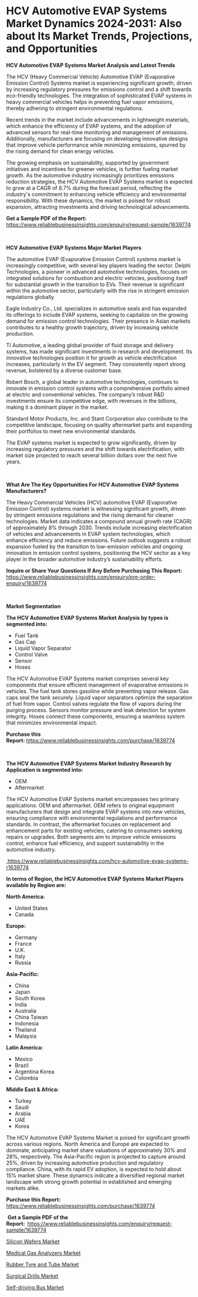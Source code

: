 <p><h1>HCV Automotive EVAP Systems Market Dynamics 2024-2031: Also about Its Market Trends, Projections, and Opportunities</h1></p><p><strong>HCV Automotive EVAP Systems Market Analysis and Latest Trends</strong></p>
<p><p>The HCV (Heavy Commercial Vehicle) Automotive EVAP (Evaporative Emission Control) Systems market is experiencing significant growth, driven by increasing regulatory pressures for emissions control and a shift towards eco-friendly technologies. The integration of sophisticated EVAP systems in heavy commercial vehicles helps in preventing fuel vapor emissions, thereby adhering to stringent environmental regulations. </p><p>Recent trends in the market include advancements in lightweight materials, which enhance the efficiency of EVAP systems, and the adoption of advanced sensors for real-time monitoring and management of emissions. Additionally, manufacturers are focusing on developing innovative designs that improve vehicle performance while minimizing emissions, spurred by the rising demand for clean energy vehicles.</p><p>The growing emphasis on sustainability, supported by government initiatives and incentives for greener vehicles, is further fueling market growth. As the automotive industry increasingly prioritizes emissions reduction strategies, the HCV Automotive EVAP Systems market is expected to grow at a CAGR of 8.7% during the forecast period, reflecting the industry's commitment to enhancing vehicle efficiency and environmental responsibility. With these dynamics, the market is poised for robust expansion, attracting investments and driving technological advancements.</p></p>
<p><strong>Get a Sample PDF of the Report:&nbsp;</strong> <a href="https://www.reliablebusinessinsights.com/enquiry/request-sample/1639774?utm_campaign=75&utm_medium=2&utm_source=Github&utm_content=ia&utm_term=03112024&utm_id=hcv-automotive-evap-systems">https://www.reliablebusinessinsights.com/enquiry/request-sample/1639774</a></p>
<p>&nbsp;</p>
<p><strong>HCV Automotive EVAP Systems Major Market Players</strong></p>
<p><p>The automotive EVAP (Evaporative Emission Control) systems market is increasingly competitive, with several key players leading the sector. Delphi Technologies, a pioneer in advanced automotive technologies, focuses on integrated solutions for combustion and electric vehicles, positioning itself for substantial growth in the transition to EVs. Their revenue is significant within the automotive sector, particularly with the rise in stringent emission regulations globally.</p><p>Eagle Industry Co., Ltd. specializes in automotive seals and has expanded its offerings to include EVAP systems, seeking to capitalize on the growing demand for emission control technologies. Their presence in Asian markets contributes to a healthy growth trajectory, driven by increasing vehicle production.</p><p>TI Automotive, a leading global provider of fluid storage and delivery systems, has made significant investments in research and development. Its innovative technologies position it for growth as vehicle electrification increases, particularly in the EV segment. They consistently report strong revenue, bolstered by a diverse customer base. </p><p>Robert Bosch, a global leader in automotive technologies, continues to innovate in emission control systems with a comprehensive portfolio aimed at electric and conventional vehicles. The company’s robust R&D investments ensure its competitive edge, with revenues in the billions, making it a dominant player in the market.</p><p>Standard Motor Products, Inc. and Stant Corporation also contribute to the competitive landscape, focusing on quality aftermarket parts and expanding their portfolios to meet new environmental standards. </p><p>The EVAP systems market is expected to grow significantly, driven by increasing regulatory pressures and the shift towards electrification, with market size projected to reach several billion dollars over the next five years.</p></p>
<p>&nbsp;</p>
<p><strong>What Are The Key Opportunities For HCV Automotive EVAP Systems Manufacturers?</strong></p>
<p><p>The Heavy Commercial Vehicles (HCV) automotive EVAP (Evaporative Emission Control) systems market is witnessing significant growth, driven by stringent emissions regulations and the rising demand for cleaner technologies. Market data indicates a compound annual growth rate (CAGR) of approximately 8% through 2030. Trends include increasing electrification of vehicles and advancements in EVAP system technologies, which enhance efficiency and reduce emissions. Future outlook suggests a robust expansion fueled by the transition to low-emission vehicles and ongoing innovation in emission control systems, positioning the HCV sector as a key player in the broader automotive industry’s sustainability efforts.</p></p>
<p><strong>Inquire or Share Your Questions If Any Before Purchasing This Report:</strong> <a href="https://www.reliablebusinessinsights.com/enquiry/pre-order-enquiry/1639774?utm_campaign=75&utm_medium=2&utm_source=Github&utm_content=ia&utm_term=03112024&utm_id=hcv-automotive-evap-systems">https://www.reliablebusinessinsights.com/enquiry/pre-order-enquiry/1639774</a></p>
<p>&nbsp;</p>
<p><strong>Market Segmentation</strong></p>
<p><strong>The HCV Automotive EVAP Systems Market Analysis by types is segmented into:</strong></p>
<p><ul><li>Fuel Tank</li><li>Gas Cap</li><li>Liquid Vapor Separator</li><li>Control Valve</li><li>Sensor</li><li>Hoses</li></ul></p>
<p><p>The HCV Automotive EVAP Systems market comprises several key components that ensure efficient management of evaporative emissions in vehicles. The fuel tank stores gasoline while preventing vapor release. Gas caps seal the tank securely. Liquid vapor separators optimize the separation of fuel from vapor. Control valves regulate the flow of vapors during the purging process. Sensors monitor pressure and leak detection for system integrity. Hoses connect these components, ensuring a seamless system that minimizes environmental impact.</p></p>
<p><strong>Purchase this Report:&nbsp;</strong><a href="https://www.reliablebusinessinsights.com/purchase/1639774?utm_campaign=75&utm_medium=2&utm_source=Github&utm_content=ia&utm_term=03112024&utm_id=hcv-automotive-evap-systems">https://www.reliablebusinessinsights.com/purchase/1639774</a></p>
<p>&nbsp;</p>
<p><strong>The HCV Automotive EVAP Systems Market Industry Research by Application is segmented into:</strong></p>
<p><ul><li>OEM</li><li>Aftermarket</li></ul></p>
<p><p>The HCV Automotive EVAP Systems market encompasses two primary applications: OEM and aftermarket. OEM refers to original equipment manufacturers that design and integrate EVAP systems into new vehicles, ensuring compliance with environmental regulations and performance standards. In contrast, the aftermarket focuses on replacement and enhancement parts for existing vehicles, catering to consumers seeking repairs or upgrades. Both segments aim to improve vehicle emissions control, enhance fuel efficiency, and support sustainability in the automotive industry.</p></p>
<p><a href="https://www.reliablebusinessinsights.com/hcv-automotive-evap-systems-r1639774?utm_campaign=75&utm_medium=2&utm_source=Github&utm_content=ia&utm_term=03112024&utm_id=hcv-automotive-evap-systems">&nbsp;https://www.reliablebusinessinsights.com/hcv-automotive-evap-systems-r1639774</a></p>
<p><strong>In terms of Region, the HCV Automotive EVAP Systems Market Players available by Region are:</strong></p>
<p>
    <p> <strong> North America: </strong>
        <ul>
            <li>United States</li>
            <li>Canada</li>
        </ul>
        </p> 
    <p> <strong> Europe: </strong>
        <ul>
            <li>Germany</li>
            <li>France</li>
            <li>U.K.</li>
            <li>Italy</li>
            <li>Russia</li>
        </ul>
        </p> 
    <p> <strong> Asia-Pacific: </strong>
        <ul>
            <li>China</li>
            <li>Japan</li>
            <li>South Korea</li>
            <li>India</li>
            <li>Australia</li>
            <li>China Taiwan</li>
            <li>Indonesia</li>
            <li>Thailand</li>
            <li>Malaysia</li>
        </ul>
        </p> 
    <p> <strong> Latin America: </strong>
        <ul>
            <li>Mexico</li>
            <li>Brazil</li>
            <li>Argentina Korea</li>
            <li>Colombia</li>
        </ul>
        </p> 
    <p> <strong> Middle East & Africa: </strong>
        <ul>
            <li>Turkey</li>
            <li>Saudi</li>
            <li>Arabia</li>
            <li>UAE</li>
            <li>Korea</li>
        </ul>
    </p>
    </p>
<p><p>The HCV Automotive EVAP Systems Market is poised for significant growth across various regions. North America and Europe are expected to dominate, anticipating market share valuations of approximately 30% and 28%, respectively. The Asia-Pacific region is projected to capture around 25%, driven by increasing automotive production and regulatory compliance. China, with its rapid EV adoption, is expected to hold about 15% market share. These dynamics indicate a diversified regional market landscape with strong growth potential in established and emerging markets alike.</p></p>
<p><strong>Purchase this Report: </strong><a href="https://www.reliablebusinessinsights.com/purchase/1639774?utm_campaign=75&utm_medium=2&utm_source=Github&utm_content=ia&utm_term=03112024&utm_id=hcv-automotive-evap-systems">https://www.reliablebusinessinsights.com/purchase/1639774</a></p>
<p>&nbsp;<strong>Get a Sample PDF of the Report:&nbsp;&nbsp;</strong><a href="https://www.reliablebusinessinsights.com/enquiry/request-sample/1639774?utm_campaign=75&utm_medium=2&utm_source=Github&utm_content=ia&utm_term=03112024&utm_id=hcv-automotive-evap-systems">https://www.reliablebusinessinsights.com/enquiry/request-sample/1639774</a></p>
<p><strong></strong></p>
<p><p><a href="https://www.linkedin.com/pulse/digital-transformation-silicon-wafers-industry-market-opportunities-zx20e?utm_campaign=75&utm_medium=2&utm_source=Github&utm_content=ia&utm_term=03112024&utm_id=hcv-automotive-evap-systems">Silicon Wafers Market</a></p><p><a href="https://issuu.com/reportprime-2/docs/medical-gas-analyzers-market-size-2_3de3c6a3b6aa18?utm_campaign=75&utm_medium=2&utm_source=Github&utm_content=ia&utm_term=03112024&utm_id=hcv-automotive-evap-systems">Medical Gas Analyzers Market</a></p><p><a href="https://github.com/taketakyriffecd/Market-Research-Report-List-1/blob/main/rubber-tyre-and-tube-market.md?utm_campaign=75&utm_medium=2&utm_source=Github&utm_content=ia&utm_term=03112024&utm_id=hcv-automotive-evap-systems">Rubber Tyre and Tube Market</a></p><p><a href="https://issuu.com/reportprime-2/docs/surgical-drills-market-size-2030.pp_9d21d371b8d7f7?utm_campaign=75&utm_medium=2&utm_source=Github&utm_content=ia&utm_term=03112024&utm_id=hcv-automotive-evap-systems">Surgical Drills Market</a></p><p><a href="https://github.com/shivermasallash/Market-Research-Report-List-1/blob/main/self-driving-bus-market.md?utm_campaign=75&utm_medium=2&utm_source=Github&utm_content=ia&utm_term=03112024&utm_id=hcv-automotive-evap-systems">Self-driving Bus Market</a></p></p>